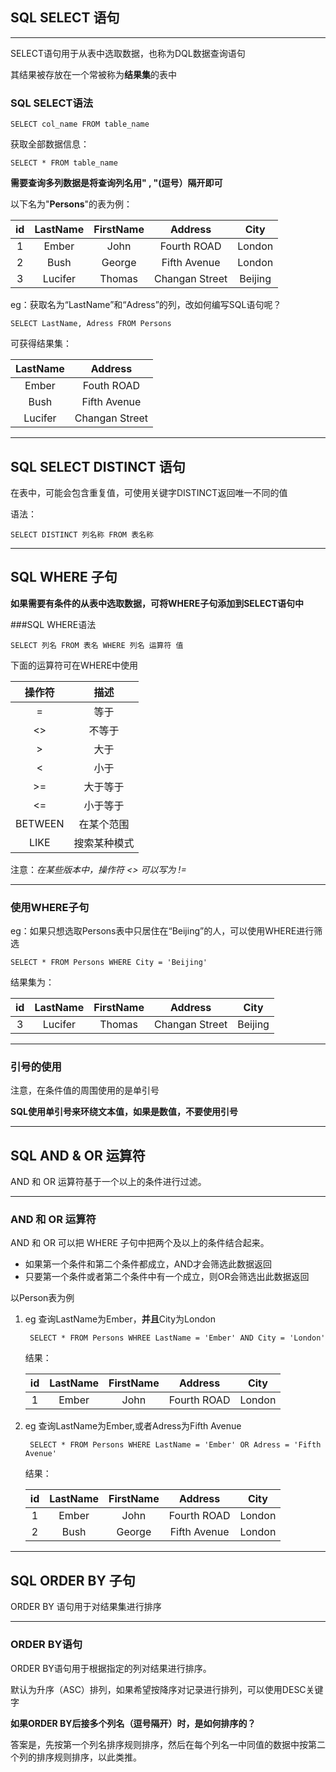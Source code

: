 ## SQL SELECT 语句 
***
SELECT语句用于从表中选取数据，也称为DQL数据查询语句

其结果被存放在一个常被称为**结果集**的表中

### SQL SELECT语法

    SELECT col_name FROM table_name

获取全部数据信息：

    SELECT * FROM table_name

**需要查询多列数据是将查询列名用" , "(逗号）隔开即可**

以下名为"**Persons**"的表为例：

id|LastName|FirstName|Address|City
:-:|:-:|:-:|:-:|:-:
1|Ember|John|Fourth ROAD|London
2|Bush|George|Fifth Avenue|London
3|Lucifer|Thomas|Changan Street|Beijing

eg：获取名为“LastName”和“Adress”的列，改如何编写SQL语句呢？

    SELECT LastName, Adress FROM Persons

可获得结果集：

LastName|Address
:-:|:-:
Ember|Fouth ROAD
Bush|Fifth Avenue
Lucifer|Changan Street

***

## SQL SELECT DISTINCT 语句

在表中，可能会包含重复值，可使用关键字DISTINCT返回唯一不同的值

语法：

    SELECT DISTINCT 列名称 FROM 表名称

***
## SQL WHERE 子句

**如果需要有条件的从表中选取数据，可将WHERE子句添加到SELECT语句中**

###SQL WHERE语法

    SELECT 列名 FROM 表名 WHERE 列名 运算符 值

下面的运算符可在WHERE中使用

操作符|描述
:-:|:-:
=|等于
<>|不等于
>|大于
<|小于
>=|大于等于
<=|小于等于
BETWEEN|在某个范围
LIKE|搜索某种模式

注意：*在某些版本中，操作符 <> 可以写为 !=*

***

### 使用WHERE子句

eg：如果只想选取Persons表中只居住在“Beijing”的人，可以使用WHERE进行筛选

    SELECT * FROM Persons WHERE City = 'Beijing'

结果集为：

id|LastName|FirstName|Address|City
:-:|:-:|:-:|:-:|:-:
3|Lucifer|Thomas|Changan Street|Beijing

****

### 引号的使用

注意，在条件值的周围使用的是单引号

**SQL使用单引号来环绕文本值，如果是数值，不要使用引号**

***

## SQL AND & OR 运算符

AND 和 OR 运算符基于一个以上的条件进行过滤。

***

### AND 和 OR 运算符

AND 和 OR 可以把 WHERE 子句中把两个及以上的条件结合起来。

- 如果第一个条件和第二个条件都成立，AND才会筛选此数据返回
- 只要第一个条件或者第二个条件中有一个成立，则OR会筛选出此数据返回

以Person表为例

1. eg 查询LastName为Ember，**并且**City为London

        SELECT * FROM Persons WHREE LastName = 'Ember' AND City = 'London'

    结果：

    id|LastName|FirstName|Address|City
    :-:|:-:|:-:|:-:|:-:
    1|Ember|John|Fourth ROAD|London

2. eg 查询LastName为Ember,或者Adress为Fifth Avenue

        SELECT * FROM Persons WHERE LastName = 'Ember' OR Adress = 'Fifth Avenue'

    结果：

    id|LastName|FirstName|Address|City
    :-:|:-:|:-:|:-:|:-:
    1|Ember|John|Fourth ROAD|London
    2|Bush|George|Fifth Avenue|London

***

## SQL ORDER BY 子句

ORDER BY 语句用于对结果集进行排序

***

### ORDER BY语句

ORDER BY语句用于根据指定的列对结果进行排序。

默认为升序（ASC）排列，如果希望按降序对记录进行排列，可以使用DESC关键字

**如果ORDER BY后接多个列名（逗号隔开）时，是如何排序的？**
    
答案是，先按第一个列名排序规则排序，然后在每个列名一中同值的数据中按第二个列的排序规则排序，以此类推。
















